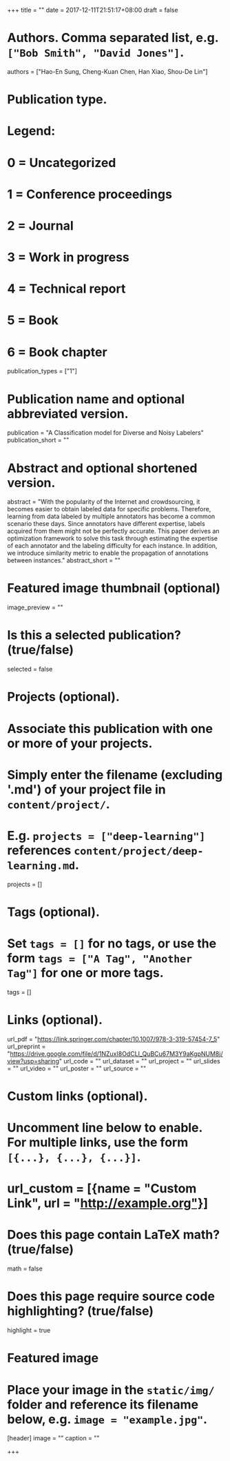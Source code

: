 +++
title = ""
date = 2017-12-11T21:51:17+08:00
draft = false

# Authors. Comma separated list, e.g. `["Bob Smith", "David Jones"]`.
authors = ["Hao-En Sung, Cheng-Kuan Chen, Han Xiao, Shou-De Lin"]

# Publication type.
# Legend:
# 0 = Uncategorized
# 1 = Conference proceedings
# 2 = Journal
# 3 = Work in progress
# 4 = Technical report
# 5 = Book
# 6 = Book chapter
publication_types = ["1"]

# Publication name and optional abbreviated version.
publication = "A Classification model for Diverse and Noisy Labelers"
publication_short = ""

# Abstract and optional shortened version.
abstract = "With the popularity of the Internet and crowdsourcing, it becomes easier to obtain labeled data for specific problems. Therefore, learning from data labeled by multiple annotators has become a common scenario these days. Since annotators have different expertise, labels acquired from them might not be perfectly accurate. This paper derives an optimization framework to solve this task through estimating the expertise of each annotator and the labeling difficulty for each instance. In addition, we introduce similarity metric to enable the propagation of annotations between instances."
abstract_short = ""

# Featured image thumbnail (optional)
image_preview = ""

# Is this a selected publication? (true/false)
selected = false

# Projects (optional).
#   Associate this publication with one or more of your projects.
#   Simply enter the filename (excluding '.md') of your project file in `content/project/`.
#   E.g. `projects = ["deep-learning"]` references `content/project/deep-learning.md`.
projects = []

# Tags (optional).
#   Set `tags = []` for no tags, or use the form `tags = ["A Tag", "Another Tag"]` for one or more tags.
tags = []

# Links (optional).
url_pdf = "https://link.springer.com/chapter/10.1007/978-3-319-57454-7_5"
url_preprint = "https://drive.google.com/file/d/1NZuxI8OdCLI_QuBCu67M3Y9aKgpNUM8j/view?usp=sharing"
url_code = ""
url_dataset = ""
url_project = ""
url_slides = ""
url_video = ""
url_poster = ""
url_source = ""

# Custom links (optional).
#   Uncomment line below to enable. For multiple links, use the form `[{...}, {...}, {...}]`.
# url_custom = [{name = "Custom Link", url = "http://example.org"}]

# Does this page contain LaTeX math? (true/false)
math = false

# Does this page require source code highlighting? (true/false)
highlight = true

# Featured image
# Place your image in the `static/img/` folder and reference its filename below, e.g. `image = "example.jpg"`.
[header]
image = ""
caption = ""

+++
